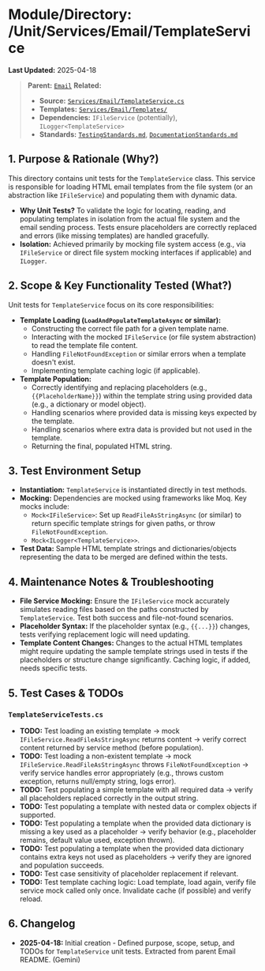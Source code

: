 # Module/Directory: /Unit/Services/Email/TemplateService

**Last Updated:** 2025-04-18

> **Parent:** [`Email`](../README.md)
> **Related:**
> * **Source:** [`Services/Email/TemplateService.cs`](../../../../../api-server/Services/Email/TemplateService.cs)
> * **Templates:** [`Services/Email/Templates/`](../../../../../api-server/Services/Email/Templates/)
> * **Dependencies:** `IFileService` (potentially), `ILogger<TemplateService>`
> * **Standards:** [`TestingStandards.md`](../../../../../Zarichney.Standards/Standards/TestingStandards.md), [`DocumentationStandards.md`](../../../../../Zarichney.Standards/Development/DocumentationStandards.md)

## 1. Purpose & Rationale (Why?)

This directory contains unit tests for the `TemplateService` class. This service is responsible for loading HTML email templates from the file system (or an abstraction like `IFileService`) and populating them with dynamic data.

* **Why Unit Tests?** To validate the logic for locating, reading, and populating templates in isolation from the actual file system and the email sending process. Tests ensure placeholders are correctly replaced and errors (like missing templates) are handled gracefully.
* **Isolation:** Achieved primarily by mocking file system access (e.g., via `IFileService` or direct file system mocking interfaces if applicable) and `ILogger`.

## 2. Scope & Key Functionality Tested (What?)

Unit tests for `TemplateService` focus on its core responsibilities:

* **Template Loading (`LoadAndPopulateTemplateAsync` or similar):**
    * Constructing the correct file path for a given template name.
    * Interacting with the mocked `IFileService` (or file system abstraction) to read the template file content.
    * Handling `FileNotFoundException` or similar errors when a template doesn't exist.
    * Implementing template caching logic (if applicable).
* **Template Population:**
    * Correctly identifying and replacing placeholders (e.g., `{{PlaceholderName}}`) within the template string using provided data (e.g., a dictionary or model object).
    * Handling scenarios where provided data is missing keys expected by the template.
    * Handling scenarios where extra data is provided but not used in the template.
    * Returning the final, populated HTML string.

## 3. Test Environment Setup

* **Instantiation:** `TemplateService` is instantiated directly in test methods.
* **Mocking:** Dependencies are mocked using frameworks like Moq. Key mocks include:
    * `Mock<IFileService>`: Set up `ReadFileAsStringAsync` (or similar) to return specific template strings for given paths, or throw `FileNotFoundException`.
    * `Mock<ILogger<TemplateService>>`.
* **Test Data:** Sample HTML template strings and dictionaries/objects representing the data to be merged are defined within the tests.

## 4. Maintenance Notes & Troubleshooting

* **File Service Mocking:** Ensure the `IFileService` mock accurately simulates reading files based on the paths constructed by `TemplateService`. Test both success and file-not-found scenarios.
* **Placeholder Syntax:** If the placeholder syntax (e.g., `{{...}}`) changes, tests verifying replacement logic will need updating.
* **Template Content Changes:** Changes to the actual HTML templates might require updating the sample template strings used in tests if the placeholders or structure change significantly. Caching logic, if added, needs specific tests.

## 5. Test Cases & TODOs

### `TemplateServiceTests.cs`
* **TODO:** Test loading an existing template -> mock `IFileService.ReadFileAsStringAsync` returns content -> verify correct content returned by service method (before population).
* **TODO:** Test loading a non-existent template -> mock `IFileService.ReadFileAsStringAsync` throws `FileNotFoundException` -> verify service handles error appropriately (e.g., throws custom exception, returns null/empty string, logs error).
* **TODO:** Test populating a simple template with all required data -> verify all placeholders replaced correctly in the output string.
* **TODO:** Test populating a template with nested data or complex objects if supported.
* **TODO:** Test populating a template when the provided data dictionary is missing a key used as a placeholder -> verify behavior (e.g., placeholder remains, default value used, exception thrown).
* **TODO:** Test populating a template when the provided data dictionary contains extra keys not used as placeholders -> verify they are ignored and population succeeds.
* **TODO:** Test case sensitivity of placeholder replacement if relevant.
* **TODO:** Test template caching logic: Load template, load again, verify file service mock called only once. Invalidate cache (if possible) and verify reload.

## 6. Changelog

* **2025-04-18:** Initial creation - Defined purpose, scope, setup, and TODOs for `TemplateService` unit tests. Extracted from parent Email README. (Gemini)

